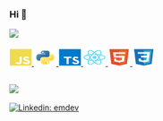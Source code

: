 ### Hi 👋

<div>
  <a href="https://github.com/jokeCloud">
  <img height="180em" src="https://github-readme-stats.vercel.app/api/top-langs/?username=jokeCloud&layout=compact&langs_count=7&theme=github_dark"/>
</div>
<div style="display: inline_block"><br>
  <img alt="logo javascript" height="30" width="40" src="https://raw.githubusercontent.com/devicons/devicon/master/icons/javascript/javascript-plain.svg">
  <img alt="logo python" height="30" width="40" src="https://raw.githubusercontent.com/devicons/devicon/master/icons/python/python-original.svg">
  <img alt="logo typescript" height="30" width="40" src="https://raw.githubusercontent.com/devicons/devicon/master/icons/typescript/typescript-plain.svg">
  <img alt="logo reactJS" height="30" width="40" src="https://raw.githubusercontent.com/devicons/devicon/master/icons/react/react-original.svg">
  <img alt="logo HTML" height="30" width="40" src="https://raw.githubusercontent.com/devicons/devicon/master/icons/html5/html5-original.svg">
  <img alt="logo CSS" height="30" width="40" src="https://raw.githubusercontent.com/devicons/devicon/master/icons/css3/css3-original.svg">
</div>
  
  ##
 
<div> 
  <a href="https://www.youtube.com/channel/UCVcVVbpjauEo6PQYEjdb5QQ" target="_blank"><img src="https://img.shields.io/badge/digitalfenix-323232?style=for-the-badge&logo=youtube&logoColor=black" target="_blank"></a>
</div>
  
[![Linkedin: emdev](https://img.shields.io/badge/-emdev-blue?style=flat-square&logo=Linkedin&logoColor=white&link=https://www.linkedin.com/in/emerson-medalha/)](https://www.linkedin.com/in/emerson-medalha/)  

